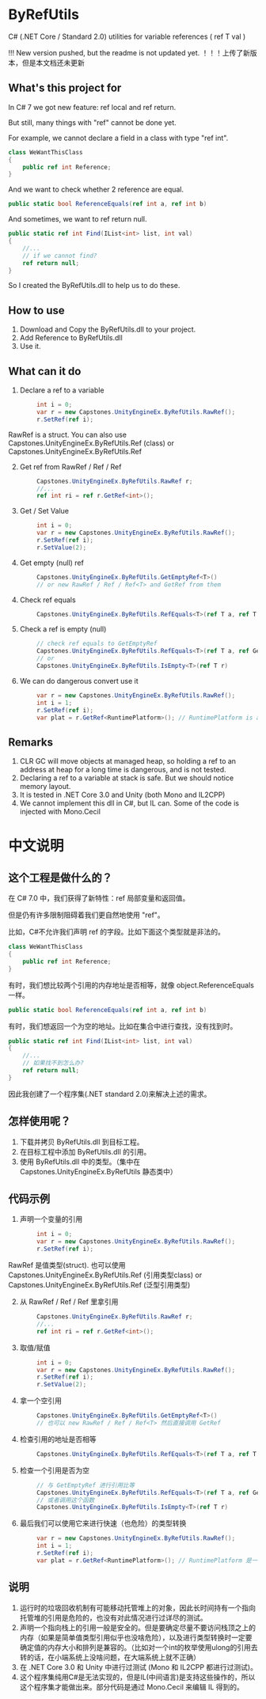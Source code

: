 # ByRefUtils
C# (.NET Core / Standard 2.0) utilities for variable references ( ref T val )

!!! New version pushed, but the readme is not updated yet.
！！！上传了新版本，但是本文档还未更新

## What's this project for

In C# 7 we got new feature: ref local and ref return.

But still, many things with "ref" cannot be done yet.

For example, we cannot declare a field in a class with type "ref int".
```C#
class WeWantThisClass
{
    public ref int Reference;
}
```

And we want to check whether 2 reference are equal.
```C#
public static bool ReferenceEquals(ref int a, ref int b)
```

And sometimes, we want to ref return null.
```C#
public static ref int Find(IList<int> list, int val)
{
    //...
    // if we cannot find?
    ref return null;
}
```

So I created the ByRefUtils.dll to help us to do these.

## How to use

1) Download and Copy the ByRefUtils.dll to your project.
2) Add Reference to ByRefUtils.dll
3) Use it.

## What can it do

1) Declare a ref to a variable
```C#
        int i = 0;
        var r = new Capstones.UnityEngineEx.ByRefUtils.RawRef();
        r.SetRef(ref i);
```
RawRef is a struct. You can also use Capstones.UnityEngineEx.ByRefUtils.Ref (class) or Capstones.UnityEngineEx.ByRefUtils.Ref<T>

2) Get ref from RawRef / Ref / Ref<T>
```C#
        Capstones.UnityEngineEx.ByRefUtils.RawRef r;
        //...
        ref int ri = ref r.GetRef<int>();
```

3) Get / Set Value
```C#
        int i = 0;
        var r = new Capstones.UnityEngineEx.ByRefUtils.RawRef();
        r.SetRef(ref i);
        r.SetValue(2);
```

4) Get empty (null) ref
```C#
        Capstones.UnityEngineEx.ByRefUtils.GetEmptyRef<T>()
        // or new RawRef / Ref / Ref<T> and GetRef from them
```

4) Check ref equals
```C#
        Capstones.UnityEngineEx.ByRefUtils.RefEquals<T>(ref T a, ref T b)
```

5) Check a ref is empty (null)
```C#
        // check ref equals to GetEmptyRef
        Capstones.UnityEngineEx.ByRefUtils.RefEquals<T>(ref T a, ref GetEmptyRef<T>())
        // or
        Capstones.UnityEngineEx.ByRefUtils.IsEmpty<T>(ref T r)
```

6) We can do dangerous convert use it
```C#
        var r = new Capstones.UnityEngineEx.ByRefUtils.RawRef();
        int i = 1;
        r.SetRef(ref i);
        var plat = r.GetRef<RuntimePlatform>(); // RuntimePlatform is an enum
```

## Remarks
1) CLR GC will move objects at managed heap, so holding a ref to an address at heap for a long time is dangerous, and is not tested.
2) Declaring a ref to a variable at stack is safe. But we should notice memory layout.
3) It is tested in .NET Core 3.0 and Unity (both Mono and IL2CPP)
4) We cannot implement this dll in C#, but IL can. Some of the code is injected with Mono.Cecil

# 中文说明
## 这个工程是做什么的？

在 C# 7.0 中，我们获得了新特性：ref 局部变量和返回值。

但是仍有许多限制阻碍着我们更自然地使用 "ref"。

比如，C#不允许我们声明 ref 的字段。比如下面这个类型就是非法的。

```C#
class WeWantThisClass
{
    public ref int Reference;
}
```
有时，我们想比较两个引用的内存地址是否相等，就像 object.ReferenceEquals 一样。
```C#
public static bool ReferenceEquals(ref int a, ref int b)
```

有时，我们想返回一个为空的地址。比如在集合中进行查找，没有找到时。
```C#
public static ref int Find(IList<int> list, int val)
{
    //...
    // 如果找不到怎么办?
    ref return null;
}
```

因此我创建了一个程序集(.NET standard 2.0)来解决上述的需求。

## 怎样使用呢？

1) 下载并拷贝 ByRefUtils.dll 到目标工程。
2) 在目标工程中添加 ByRefUtils.dll 的引用。
3) 使用 ByRefUtils.dll 中的类型。（集中在 Capstones.UnityEngineEx.ByRefUtils 静态类中）

## 代码示例

1) 声明一个变量的引用
```C#
        int i = 0;
        var r = new Capstones.UnityEngineEx.ByRefUtils.RawRef();
        r.SetRef(ref i);
```
RawRef 是值类型(struct). 也可以使用 Capstones.UnityEngineEx.ByRefUtils.Ref (引用类型class) or Capstones.UnityEngineEx.ByRefUtils.Ref<T> (泛型引用类型)

2) 从 RawRef / Ref / Ref<T> 里拿引用
```C#
        Capstones.UnityEngineEx.ByRefUtils.RawRef r;
        //...
        ref int ri = ref r.GetRef<int>();
```

3) 取值/赋值
```C#
        int i = 0;
        var r = new Capstones.UnityEngineEx.ByRefUtils.RawRef();
        r.SetRef(ref i);
        r.SetValue(2);
```

4) 拿一个空引用
```C#
        Capstones.UnityEngineEx.ByRefUtils.GetEmptyRef<T>()
        // 也可以 new RawRef / Ref / Ref<T> 然后直接调用 GetRef
```

4) 检查引用的地址是否相等
```C#
        Capstones.UnityEngineEx.ByRefUtils.RefEquals<T>(ref T a, ref T b)
```

5) 检查一个引用是否为空
```C#
        // 与 GetEmptyRef 进行引用比等
        Capstones.UnityEngineEx.ByRefUtils.RefEquals<T>(ref T a, ref GetEmptyRef<T>())
        // 或者调用这个函数
        Capstones.UnityEngineEx.ByRefUtils.IsEmpty<T>(ref T r)
```

6) 最后我们可以使用它来进行快速（也危险）的类型转换
```C#
        var r = new Capstones.UnityEngineEx.ByRefUtils.RawRef();
        int i = 1;
        r.SetRef(ref i);
        var plat = r.GetRef<RuntimePlatform>(); // RuntimePlatform 是一个枚举
```

## 说明
1) 运行时的垃圾回收机制有可能移动托管堆上的对象，因此长时间持有一个指向托管堆的引用是危险的，也没有对此情况进行过详尽的测试。
2) 声明一个指向栈上的引用一般是安全的。但是要确定尽量不要访问栈顶之上的内存（如果是简单值类型引用似乎也没啥危险），以及进行类型转换时一定要确定值的内存大小和排列是兼容的。（比如对一个int的枚举使用ulong的引用去转的话，在小端系统上没啥问题，在大端系统上就不正确）
3) 在 .NET Core 3.0 和 Unity 中进行过测试 (Mono 和 IL2CPP 都进行过测试)。
4) 这个程序集纯用C#是无法实现的，但是IL(中间语言)是支持这些操作的，所以这个程序集才能做出来。部分代码是通过 Mono.Cecil 来编辑 IL 得到的。